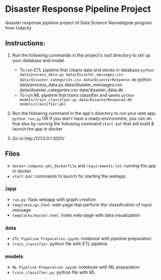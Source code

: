 # Disaster Response Pipeline Project
disaster response pipeline project of Data Science Nanodegree program from Udacity


## Instructions:
1. Run the following commands in the project's root directory to set up your database and model.

    - To run ETL pipeline that cleans data and stores in database
        `python data/process_data.py data/disaster_messages.csv data/disaster_categories.csv data/DisasterResponse.db`
         python data/process_data.py data/disaster_messages.csv data/disaster_categories.csv data/disaster_data.db
    - To run ML pipeline that trains classifier and saves
        `python models/train_classifier.py data/DisasterResponse.db models/classifier.pkl`

2. Run the following command in the app's directory to run your web app.
    `python run.py`
    OR 
   If you don'r have a ready environment, you can do that also by running the following command
   `start.bat` 
   that will build & launch the app in docker

3. Go to http:/127.0.0.1:3001/


## Files
- `docker-compose.yml`, `Dockerfile` and `requirements.txt`: running the app in docker
- `start.bat`: commands to launch for starting the webapp

### /app
- `run.py`: flask webapp with graph creation
- `templates/go.html`: web-page that perform the classification of input message
- `templates/master.html`: index web-page with data visualization

### data
- `ETL Pipeline Preparation.ipynb`: notebook with pipeline preparation
- `train_classifier`: python file with ETL pipeline

### models
- `ML Pipeline Preparation.ipynb`: notebook with ML preparation
- `train_classifier.py`: python file with ML

